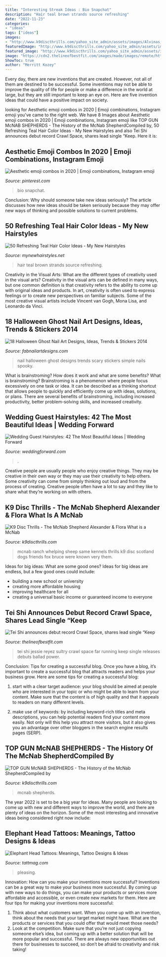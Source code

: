 ```yaml
---
title: "Interesting Streak Ideas : Bio Snapchat"
description: "Hair teal brown strands source refreshing"
date: "2022-11-23"
categories:
- "ideas"
tags: ["ideas"]
images:
- "http://www.k9discthrills.com/yahoo_site_admin/assets/images/Alvinas_Maggie.63155447_std.jpg"
featuredImage: "http://www.k9discthrills.com/yahoo_site_admin/assets/images/Alvinas_Maggie.63155447_std.jpg"
featured_image: "http://www.k9discthrills.com/yahoo_site_admin/assets/images/Alvinas_Maggie.63155447_std.jpg"
image: "https://cdn2.thelineofbestfit.com/images/made/images/remote/https_cdn2.thelineofbestfit.com/media/2014/tei_shi_jan17_1290_1945.jpg"
ShowToc: true
author: "Merritt Kozey"
---
```



Every day, there are new inventions that are created. However, not all of them are destined to be successful. Some inventions may not be able to improve the quality of life for people or make a difference in the world at large, but they are still important to keep an eye on. Here are five invention ideas that could have a positive impact on society.

	

		
looking for Aesthetic emoji combos in 2020 | Emoji combinations, Instagram emoji you've came to the right web. We have 8 Images about Aesthetic emoji combos in 2020 | Emoji combinations, Instagram emoji like TOP GUN McNAB SHEPHERDS - The History of the McNab ShepherdCompiled by, 50 Refreshing Teal Hair Color Ideas - My New Hairstyles and also Tei Shi announces debut record Crawl Space, shares lead single “Keep. Here it is:
		
    
## Aesthetic Emoji Combos In 2020 | Emoji Combinations, Instagram Emoji

<img loading=lazy src="https://i.pinimg.com/736x/51/8d/a7/518da74a90fe3bd8cfc7dd101afde028.jpg" onerror="this.onerror=null;this.src='https://tse3.mm.bing.net/th?id=OIP.UWCf_Ksm7CWyRiXwWyd06gHaNJ&amp;pid=15.1';" alt="Aesthetic emoji combos in 2020 | Emoji combinations, Instagram emoji">

_Source: pinterest.com_

>bio snapchat. 

	

Conclusion: Why should someone take new ideas seriously?
The article discusses how new ideas should be taken seriously because they may offer new ways of thinking and possible solutions to current problems.

    
## 50 Refreshing Teal Hair Color Ideas - My New Hairstyles

<img loading=lazy src="https://i0.wp.com/mynewhairstyles.net/wp-content/uploads/2017/09/natural-brown-teal-hair-color-strands.jpg?resize=500%2C600&amp;ssl=1" onerror="this.onerror=null;this.src='https://tse3.mm.bing.net/th?id=OIP.I9pRlmzjjyycf9fAbllVXgHaI4&amp;pid=15.1';" alt="50 Refreshing Teal Hair Color Ideas - My New Hairstyles">

_Source: mynewhairstyles.net_

>hair teal brown strands source refreshing. 

	

Creativity in the Visual Arts: What are the different types of creativity used in the visual arts?
Creativity in the visual arts can be defined in many ways, but one common definition is that creativity refers to the ability to come up with original ideas and products. In art, creativity is often used to express feelings or to create new perspectives on familiar subjects. Some of the most creative visual artists include Vincent van Gogh, Mona Lisa, and Leonardo da Vinci.

    
## 18 Halloween Ghost Nail Art Designs, Ideas, Trends &amp; Stickers 2014

<img loading=lazy src="http://fabnailartdesigns.com/wp-content/uploads/2014/09/18-Halloween-Ghost-Nail-Art-Designs-Ideas-Trends-Stickers-2014-13.jpg" onerror="this.onerror=null;this.src='https://tse1.mm.bing.net/th?id=OIP.w5hvQ8CJRqM5qmRIhypr5wHaJ4&amp;pid=15.1';" alt="18 Halloween Ghost Nail Art Designs, Ideas, Trends &amp; Stickers 2014">

_Source: fabnailartdesigns.com_

>nail halloween ghost designs trends scary stickers simple nails spooky. 

	

What is brainstroming? How does it work and what are some benefits?
What is brainstroming? Brainstroming is a phenomenon where people focus excessively on one task or idea. It can be described as a thinking shortcut that allows people to quickly and efficiently come up with ideas, solutions, or plans. There are several benefits of brainstroming, including increased productivity, better problem-solving skills, and increased creativity.

    
## Wedding Guest Hairstyles: 42 The Most Beautiful Ideas | Wedding Forward

<img loading=lazy src="https://www.weddingforward.com/wp-content/uploads/2019/11/wedding-guest-hairstyles-braided-side-bun-knoxvillebridalhair-333x500.jpg" onerror="this.onerror=null;this.src='https://tse3.mm.bing.net/th?id=OIP.RSvppJRi55qT9nDifB12hQAAAA&amp;pid=15.1';" alt="Wedding Guest Hairstyles: 42 The Most Beautiful Ideas | Wedding Forward">

_Source: weddingforward.com_

>. 

	

Creative people are usually people who enjoy creative things. They may be creative in their own way or they may use their creativity to help others. Some creativity can come from simply thinking out loud and from the process of creating. Creative people often have a lot to say and they like to share what they’re working on with others.

    
## K9 Disc Thrills - The McNab Shepherd Alexander &amp; Flora What Is A McNab

<img loading=lazy src="http://www.k9discthrills.com/yahoo_site_admin/assets/images/McNab_Ranch_Whelping_House.85215521_std.jpg" onerror="this.onerror=null;this.src='https://tse1.mm.bing.net/th?id=OIP.zY9jbWqvcAZeduLxRlD5jwHaFj&amp;pid=15.1';" alt="K9 Disc Thrills - The McNab Shepherd Alexander &amp; Flora What is a McNab">

_Source: k9discthrills.com_

>mcnab ranch whelping sheep same kennels thrills k9 disc scotland dogs friends fox bruce were known very them. 

	

Ideas for big ideas: What are some good ones?
Ideas for big ideas are endless, but a few good ones could include: 
- building a new school or university 
- creating more affordable housing 
- improving healthcare for all 
- creating a universal basic income or guaranteed income to everyone

    
## Tei Shi Announces Debut Record Crawl Space, Shares Lead Single “Keep

<img loading=lazy src="https://cdn2.thelineofbestfit.com/images/made/images/remote/https_cdn2.thelineofbestfit.com/media/2014/tei_shi_jan17_1290_1945.jpg" onerror="this.onerror=null;this.src='https://tse2.mm.bing.net/th?id=OIP.hQH-keYKBKdZ2vBXSGoG9AHaLK&amp;pid=15.1';" alt="Tei Shi announces debut record Crawl Space, shares lead single “Keep">

_Source: thelineofbestfit.com_

>tei shi jessie reyez sultry crawl space far running keep single releases debuts ballad power. 

	

Conclusion: Tips for creating a successful blog.
Once you have a blog, it’s important to create a successful blog that attracts readers and helps your business grow. Here are some tips for creating a successful blog:
1. start with a clear target audience: your blog should be aimed at people who are interested in your topic or who might be able to learn from your content. Make sure that the content is of high quality and that it appeals to readers on many different levels.

2. make use of keywords: by including keyword-rich titles and meta descriptions, you can help potential readers find your content more easily. Not only will this help you attract more visitors, but it also gives you an advantage over other bloggers in the search engine results pages (SERP).


    
## TOP GUN McNAB SHEPHERDS - The History Of The McNab ShepherdCompiled By

<img loading=lazy src="http://www.k9discthrills.com/yahoo_site_admin/assets/images/Alvinas_Maggie.63155447_std.jpg" onerror="this.onerror=null;this.src='https://tse1.mm.bing.net/th?id=OIP.X3nF4ObwrmAY5h9kQkzFsAHaJ4&amp;pid=15.1';" alt="TOP GUN McNAB SHEPHERDS - The History of the McNab ShepherdCompiled by">

_Source: k9discthrills.com_

>mcnab shepherds. 

	

The year 2022 is set to be a big year for ideas. Many people are looking to come up with new and different ways to improve the world, and there are plenty of ideas on the horizon. Some of the most interesting and innovative ideas being considered right now include: 

    
## Elephant Head Tattoos: Meanings, Tattoo Designs &amp; Ideas

<img loading=lazy src="https://tattmag.com/wp-content/uploads/2020/10/Dot-work-Elephant-Head-Tattoo-1-928x1024.jpg" onerror="this.onerror=null;this.src='https://tse2.mm.bing.net/th?id=OIP.uNET2uVBuJgPTj8CFc6gmQHaIL&amp;pid=15.1';" alt="Elephant Head Tattoos: Meanings, Tattoo Designs &amp; Ideas">

_Source: tattmag.com_

>pleasing. 

	

Innovation: How can you make your inventions more successful?
Inventions can be a great way to make your business more successful. By coming up with new ways to do things, you can make your products or services more affordable and accessible, or even create new markets for them. Here are four tips for making your inventions more successful:
1. Think about what customers want. When you come up with an invention, think about the needs that your target market might have. What are the products or services that you could offer that would meet those needs?
2. Look at the competition. Make sure that you’re not just copying someone else’s idea, but coming up with a better solution that will be more popular and successful. There are always new opportunities out there for businesses to succeed, so don’t be afraid to creativity and risk taking!

